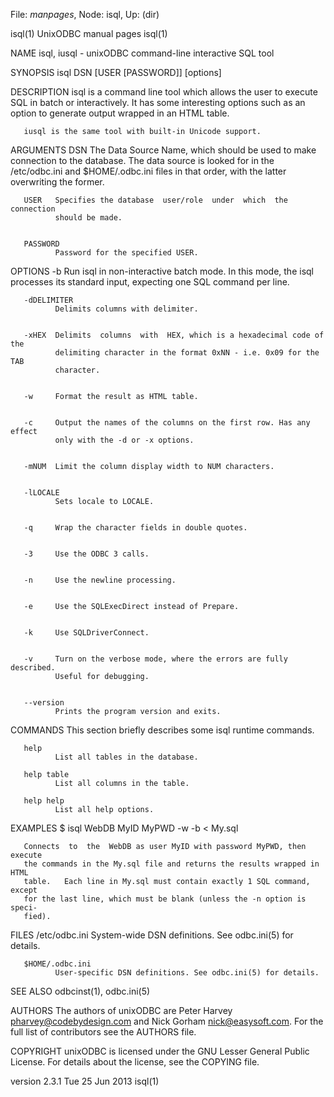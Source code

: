 File: *manpages*,  Node: isql,  Up: (dir)

isql(1)                      UnixODBC manual pages                     isql(1)



NAME
       isql, iusql - unixODBC command-line interactive SQL tool


SYNOPSIS
       isql DSN [USER [PASSWORD]] [options]


DESCRIPTION
       isql  is  a  command  line tool which allows the user to execute SQL in
       batch or interactively. It has some  interesting  options  such  as  an
       option to generate output wrapped in an HTML table.

       iusql is the same tool with built-in Unicode support.


ARGUMENTS
       DSN    The Data Source Name, which should be used to make connection to
              the  database.   The  data  source  is   looked   for   in   the
              /etc/odbc.ini  and $HOME/.odbc.ini files in that order, with the
              latter overwriting the former.


       USER   Specifies the database  user/role  under  which  the  connection
              should be made.


       PASSWORD
              Password for the specified USER.


OPTIONS
       -b     Run  isql  in non-interactive batch mode. In this mode, the isql
              processes its standard input,  expecting  one  SQL  command  per
              line.


       -dDELIMITER
              Delimits columns with delimiter.


       -xHEX  Delimits  columns  with  HEX, which is a hexadecimal code of the
              delimiting character in the format 0xNN - i.e. 0x09 for the  TAB
              character.


       -w     Format the result as HTML table.


       -c     Output the names of the columns on the first row. Has any effect
              only with the -d or -x options.


       -mNUM  Limit the column display width to NUM characters.


       -lLOCALE
              Sets locale to LOCALE.


       -q     Wrap the character fields in double quotes.


       -3     Use the ODBC 3 calls.


       -n     Use the newline processing.


       -e     Use the SQLExecDirect instead of Prepare.


       -k     Use SQLDriverConnect.


       -v     Turn on the verbose mode, where the errors are fully  described.
              Useful for debugging.


       --version
              Prints the program version and exits.


COMMANDS
       This section briefly describes some isql runtime commands.

       help
              List all tables in the database.

       help table
              List all columns in the table.

       help help
              List all help options.


EXAMPLES
       $ isql WebDB MyID MyPWD -w -b < My.sql

       Connects  to  the  WebDB as user MyID with password MyPWD, then execute
       the commands in the My.sql file and returns the results wrapped in HTML
       table.   Each line in My.sql must contain exactly 1 SQL command, except
       for the last line, which must be blank (unless the -n option is  speci‐
       fied).


FILES
       /etc/odbc.ini
              System-wide DSN definitions. See odbc.ini(5) for details.

       $HOME/.odbc.ini
              User-specific DSN definitions. See odbc.ini(5) for details.


SEE ALSO
       odbcinst(1), odbc.ini(5)


AUTHORS
       The authors of unixODBC are Peter Harvey <pharvey@codebydesign.com> and
       Nick Gorham <nick@easysoft.com>. For the full list of contributors  see
       the AUTHORS file.


COPYRIGHT
       unixODBC  is  licensed under the GNU Lesser General Public License. For
       details about the license, see the COPYING file.



version 2.3.1                   Tue 25 Jun 2013                        isql(1)

